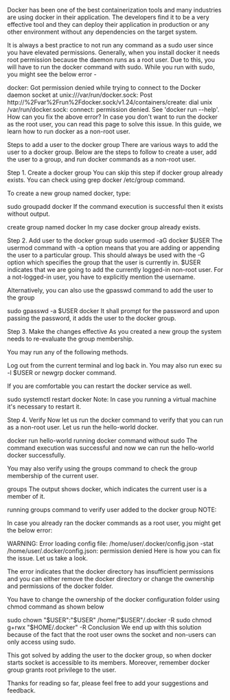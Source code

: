 Docker has been one of the best containerization tools and many industries are using docker in their application. The developers find it to be a very effective tool and they can deploy their application in production or any other environment without any dependencies on the target system.

It is always a best practice to not run any command as a sudo user since you have elevated permissions. Generally, when you install docker it needs root permission because the daemon runs as a root user. Due to this, you will have to run the docker command with sudo.  While you run with sudo, you might see the below error -

docker: Got permission denied while trying to connect to the Docker daemon socket at unix:///var/run/docker.sock: Post http://%2Fvar%2Frun%2Fdocker.sock/v1.24/containers/create: dial unix /var/run/docker.sock: connect: permission denied. 
See 'docker run --help'.
How can you fix the above error? In case you don't want to run the docker as the root user, you can read this page to solve this issue. In this guide, we learn how to run docker as a non-root user.

Steps to add a user to the docker group
There are various ways to add the user to a docker group. Below are the steps to follow to create a user, add the user to a group, and run docker commands as a non-root user.

Step 1. Create a docker group
You can skip this step if docker group already exists. You can check using grep docker /etc/group command.

To create a new group named docker, type:

sudo groupadd docker
If the command execution is successful then it exists without output.

create  group named docker
In my case docker group already exists.

Step 2. Add user to the docker group
sudo usermod -aG docker $USER
The usermod command with -a option means that you are adding or appending the user to a particular group. This should always be used with the -G option which specifies the group that the user is currently in. $USER indicates that we are going to add the currently logged-in non-root user. For a not-logged-in user, you have to explicitly mention the username.

Alternatively, you can also use the gpasswd command to add the user to the group

sudo gpasswd -a $USER docker
It shall prompt for the password and upon passing the password, it adds the user to the docker group.

Step 3. Make the changes effective
As you created a new group the system needs to re-evaluate the group membership.

You may run any of the following methods.

Log out from the current terminal and log back in. You may also run exec su -l $USER or newgrp docker command.

If you are comfortable you can restart the docker service as well.

sudo systemctl restart docker
Note: In case you running a virtual machine it's necessary to restart it.

Step 4. Verify
Now let us run the docker command to verify that you can run as a non-root user. Let us run the hello-world docker.

docker run hello-world
running docker command without sudo
The command execution was successful and now we can run the hello-world docker successfully.

You may also verify using the groups command to check the group membership of the current user.

groups
The output shows docker, which indicates the current user is a member of it.

running groups command to verify user added to the docker group
NOTE:

In case you already ran the docker commands as a root user, you might get the below error:

WARNING: Error loading config file: /home/user/.docker/config.json -stat /home/user/.docker/config.json: permission denied
Here is how you can fix the issue. Let us take a look.

The error indicates that the docker directory has insufficient permissions and you can either remove the docker directory or change the ownership and permissions of the docker folder.

You have to change the ownership of the docker configuration folder using chmod command as shown below 

sudo chown "$USER":"$USER" /home/"$USER"/.docker -R
sudo chmod g+rwx "$HOME/.docker" -R
Conclusion
We end up with this solution because of the fact that the root user owns the socket and non-users can only access using sudo.

This got solved by adding the user to the docker group, so when docker starts socket is accessible to its members. Moreover, remember docker group grants root privilege to the user.

Thanks for reading so far, please feel free to add your suggestions and feedback.

